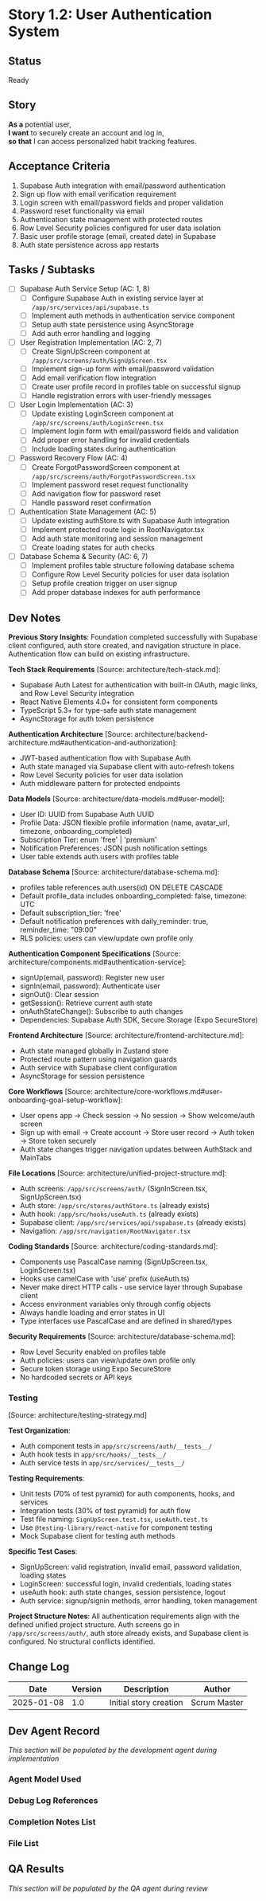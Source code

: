 # Story 1.2: User Authentication System

## Status
Ready 

## Story
**As a** potential user,  
**I want** to securely create an account and log in,  
**so that** I can access personalized habit tracking features.

## Acceptance Criteria
1. Supabase Auth integration with email/password authentication
2. Sign up flow with email verification requirement
3. Login screen with email/password fields and proper validation
4. Password reset functionality via email
5. Authentication state management with protected routes
6. Row Level Security policies configured for user data isolation
7. Basic user profile storage (email, created date) in Supabase
8. Auth state persistence across app restarts

## Tasks / Subtasks
- [ ] Supabase Auth Service Setup (AC: 1, 8)
  - [ ] Configure Supabase Auth in existing service layer at `/app/src/services/api/supabase.ts`
  - [ ] Implement auth methods in authentication service component
  - [ ] Setup auth state persistence using AsyncStorage
  - [ ] Add auth error handling and logging

- [ ] User Registration Implementation (AC: 2, 7)  
  - [ ] Create SignUpScreen component at `/app/src/screens/auth/SignUpScreen.tsx`
  - [ ] Implement sign-up form with email/password validation
  - [ ] Add email verification flow integration
  - [ ] Create user profile record in profiles table on successful signup
  - [ ] Handle registration errors with user-friendly messages

- [ ] User Login Implementation (AC: 3)
  - [ ] Update existing LoginScreen component at `/app/src/screens/auth/LoginScreen.tsx` 
  - [ ] Implement login form with email/password fields and validation
  - [ ] Add proper error handling for invalid credentials
  - [ ] Include loading states during authentication

- [ ] Password Recovery Flow (AC: 4)
  - [ ] Create ForgotPasswordScreen component at `/app/src/screens/auth/ForgotPasswordScreen.tsx`
  - [ ] Implement password reset request functionality
  - [ ] Add navigation flow for password reset
  - [ ] Handle password reset confirmation

- [ ] Authentication State Management (AC: 5)
  - [ ] Update existing authStore.ts with Supabase Auth integration
  - [ ] Implement protected route logic in RootNavigator.tsx
  - [ ] Add auth state monitoring and session management
  - [ ] Create loading states for auth checks

- [ ] Database Schema & Security (AC: 6, 7)
  - [ ] Implement profiles table structure following database schema
  - [ ] Configure Row Level Security policies for user data isolation
  - [ ] Setup profile creation trigger on user signup
  - [ ] Add proper database indexes for auth performance

## Dev Notes

**Previous Story Insights**: Foundation completed successfully with Supabase client configured, auth store created, and navigation structure in place. Authentication flow can build on existing infrastructure.

**Tech Stack Requirements** [Source: architecture/tech-stack.md]:
- Supabase Auth Latest for authentication with built-in OAuth, magic links, and Row Level Security integration
- React Native Elements 4.0+ for consistent form components
- TypeScript 5.3+ for type-safe auth state management
- AsyncStorage for auth token persistence

**Authentication Architecture** [Source: architecture/backend-architecture.md#authentication-and-authorization]:
- JWT-based authentication flow with Supabase Auth
- Auth state managed via Supabase client with auto-refresh tokens
- Row Level Security policies for user data isolation
- Auth middleware pattern for protected endpoints

**Data Models** [Source: architecture/data-models.md#user-model]:
- User ID: UUID from Supabase Auth UUID
- Profile Data: JSON flexible profile information (name, avatar_url, timezone, onboarding_completed)
- Subscription Tier: enum 'free' | 'premium'
- Notification Preferences: JSON push notification settings
- User table extends auth.users with profiles table

**Database Schema** [Source: architecture/database-schema.md]:
- profiles table references auth.users(id) ON DELETE CASCADE
- Default profile_data includes onboarding_completed: false, timezone: UTC
- Default subscription_tier: 'free'
- Default notification preferences with daily_reminder: true, reminder_time: "09:00"
- RLS policies: users can view/update own profile only

**Authentication Component Specifications** [Source: architecture/components.md#authentication-service]:
- signUp(email, password): Register new user
- signIn(email, password): Authenticate user  
- signOut(): Clear session
- getSession(): Retrieve current auth state
- onAuthStateChange(): Subscribe to auth changes
- Dependencies: Supabase Auth SDK, Secure Storage (Expo SecureStore)

**Frontend Architecture** [Source: architecture/frontend-architecture.md]:
- Auth state managed globally in Zustand store
- Protected route pattern using navigation guards
- Auth service with Supabase client configuration
- AsyncStorage for session persistence

**Core Workflows** [Source: architecture/core-workflows.md#user-onboarding-goal-setup-workflow]:
- User opens app → Check session → No session → Show welcome/auth screen
- Sign up with email → Create account → Store user record → Auth token → Store token securely
- Auth state changes trigger navigation updates between AuthStack and MainTabs

**File Locations** [Source: architecture/unified-project-structure.md]:
- Auth screens: `/app/src/screens/auth/` (SignInScreen.tsx, SignUpScreen.tsx)
- Auth store: `/app/src/stores/authStore.ts` (already exists)
- Auth hook: `/app/src/hooks/useAuth.ts` (already exists)
- Supabase client: `/app/src/services/api/supabase.ts` (already exists)
- Navigation: `/app/src/navigation/RootNavigator.tsx`

**Coding Standards** [Source: architecture/coding-standards.md]:
- Components use PascalCase naming (SignUpScreen.tsx, LoginScreen.tsx)
- Hooks use camelCase with 'use' prefix (useAuth.ts)
- Never make direct HTTP calls - use service layer through Supabase client
- Access environment variables only through config objects
- Always handle loading and error states in UI
- Type interfaces use PascalCase and are defined in shared/types

**Security Requirements** [Source: architecture/database-schema.md]:
- Row Level Security enabled on profiles table
- Auth policies: users can view/update own profile only
- Secure token storage using Expo SecureStore
- No hardcoded secrets or API keys

### Testing
[Source: architecture/testing-strategy.md]

**Test Organization**:
- Auth component tests in `app/src/screens/auth/__tests__/`
- Auth hook tests in `app/src/hooks/__tests__/`
- Auth service tests in `app/src/services/__tests__/`

**Testing Requirements**:
- Unit tests (70% of test pyramid) for auth components, hooks, and services
- Integration tests (30% of test pyramid) for auth flow
- Test file naming: `SignUpScreen.test.tsx`, `useAuth.test.ts`
- Use `@testing-library/react-native` for component testing
- Mock Supabase client for testing auth methods

**Specific Test Cases**:
- SignUpScreen: valid registration, invalid email, password validation, loading states
- LoginScreen: successful login, invalid credentials, loading states  
- useAuth hook: auth state changes, session persistence, logout
- Auth service: signup/signin methods, error handling, token management

**Project Structure Notes**: All authentication requirements align with the defined unified project structure. Auth screens go in `/app/src/screens/auth/`, auth store already exists, and Supabase client is configured. No structural conflicts identified.

## Change Log
| Date | Version | Description | Author |
|------|---------|-------------|--------|
| 2025-01-08 | 1.0 | Initial story creation | Scrum Master |

## Dev Agent Record
*This section will be populated by the development agent during implementation*

### Agent Model Used

### Debug Log References  

### Completion Notes List

### File List

## QA Results
*This section will be populated by the QA agent during review*
